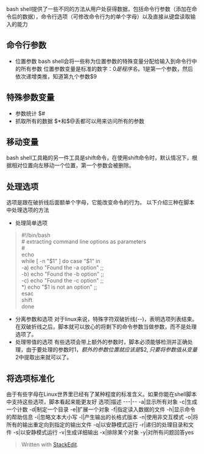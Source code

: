 bash shell提供了一些不同的方法从用户处获得数据，包括命令行参数（添加在命令后的数据），命令行选项（可修改命令行为的单个字母）以及直接从键盘读取输入的能力
## 命令行参数
- 位置参数
bash shell会将一些称为位置参数的特殊变量分配给输入到命令行中的所有参数
位置参数变量是标准的数字：$0是程序名，$1是第一个参数，然后依次递增类推，知道第九个参数$9
## 特殊参数变量
- 参数统计
$#
- 抓取所有的数据
\$*和$@丢都可以用来访问所有的参数
## 移动变量
bash shell工具箱的另一件工具是shift命令，在使用shift命令时，默认情况下，根据相对位置向左移动一个位置，第一个参数会被删除。
## 处理选项
选项是跟在破折线后面额单个字母，它能改变命令的行为。
以下介绍三种在脚本中处理选项的方法
- 处理简单选项
>#!/bin/bash  
\# extracting command line options as parameters  
\#  
echo  
while [ -n "$1" ]  
do  
case "$1" in  
-a) echo "Found the -a option" ;;  
-b) echo "Found the -b option" ;;  
-c) echo "Found the -c option" ;;  
*) echo "$1 is not an option" ;;  
esac  
shift  
done
- 分离参数和选项
对于linux来说，特殊字符双破折线(--)，表明选项列表结束。在双破折线之后，脚本就可以放心的将剩下的命令参数当做参数，而不是处理选项了。
- 处理带值的选项
有些选项会带上额外的参数时，脚本必须能够检测并正确处理，由于要处理的参数时$1，额外的参数位置就应该是\$2,只要将参数值从变量$2中提取出来就可以了。

## 将选项标准化
由于有些字母在Linux世界里已经有了某种程度的标准含义。如果你能在shell脚本中支持这些选项，脚本看起来能更友好
选项|描述
---|--
-a|显示所有对象
-c|生成一个计数
-d|制定一个目录
-e|扩展一个对象
-f|指定读入数据的文件
-h|显示命令的帮助信息
-i|忽略文本大小写
-l|产生输出的长格式版本
-n|使用非交互模式
-o|将所有的输出重定向到指定的输出文件
-q|以安静模式运行
-r|递归的处理目录和文件
-s|以安静模式运行
-v|生成详细输出
-x|排除某个对象
-y|对所有问题回答yes
> Written with [StackEdit](https://stackedit.io/).
<!--stackedit_data:
eyJoaXN0b3J5IjpbLTY2OTIzNTMwNV19
-->
